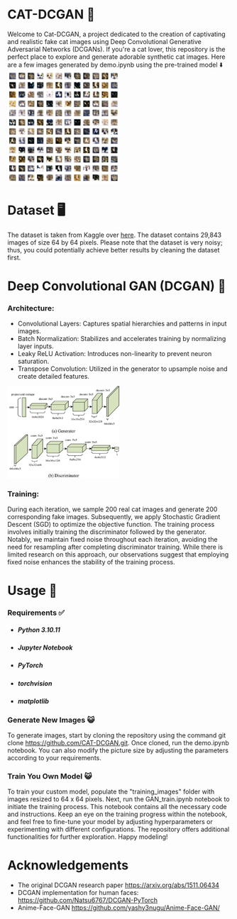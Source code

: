 # CAT-DCGAN :raccoon:
Welcome to Cat-DCGAN, a project dedicated to the creation of captivating and realistic fake cat images using Deep Convolutional Generative Adversarial Networks (DCGANs). If you're a cat lover, this repository is the perfect place to explore and generate adorable synthetic cat images. Here are a few images generated by demo.ipynb using the pre-trained model ⬇️  
<img src="assets/result.png" height=50% width=50%> 

# Dataset 🖥️
The dataset is taken from Kaggle over [here](https://www.kaggle.com/datasets/spandan2/cats-faces-64x64-for-generative-models). The dataset contains 29,843 images of size 64 by 64 pixels. Please note that the dataset is very noisy; thus, you could potentially achieve better results by cleaning the dataset first.

# Deep Convolutional GAN (DCGAN) 🧱
### Architecture:
- Convolutional Layers: Captures spatial hierarchies and patterns in input images.
- Batch Normalization: Stabilizes and accelerates training by normalizing layer inputs.
- Leaky ReLU Activation: Introduces non-linearity to prevent neuron saturation.
- Transpose Convolution: Utilized in the generator to upsample noise and create detailed features.
<img src="assets/DCGAN.jpg" height=50% width=50%>

### Training:
During each iteration, we sample 200 real cat images and generate 200 corresponding fake images. Subsequently, we apply Stochastic Gradient Descent (SGD) to optimize the objective function. The training process involves initially training the discriminator followed by the generator. Notably, we maintain fixed noise throughout each iteration, avoiding the need for resampling after completing discriminator training. While there is limited research on this approach, our observations suggest that employing fixed noise enhances the stability of the training process.

# Usage 📝
### Requirements ✅
- ##### Python 3.10.11
- ##### Jupyter Notebook
- ##### PyTorch
- ##### torchvision
- ##### matplotlib
### Generate New Images 😺
To generate images, start by cloning the repository using the command git clone https://github.com/CAT-DCGAN.git. Once cloned, run the demo.ipynb notebook. You can also modify the picture size by adjusting the parameters according to your requirements. 
### Train You Own Model 😺
To train your custom model, populate the "training_images" folder with images resized to 64 x 64 pixels. Next, run the GAN_train.ipynb notebook to initiate the training process. This notebook contains all the necessary code and instructions. Keep an eye on the training progress within the notebook, and feel free to fine-tune your model by adjusting hyperparameters or experimenting with different configurations. The repository offers additional functionalities for further exploration. Happy modeling!
   
# Acknowledgements
- The original DCGAN research paper https://arxiv.org/abs/1511.06434
- DCGAN implementation for human faces: https://github.com/Natsu6767/DCGAN-PyTorch
- Anime-Face-GAN https://github.com/yashy3nugu/Anime-Face-GAN/
